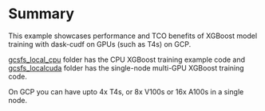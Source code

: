 
# Summary
This example showcases performance and TCO benefits of XGBoost model training with dask-cudf on GPUs (such as T4s) on GCP. 

[gcsfs_local_cpu](https://github.com/NVIDIA/nvidia-gcp-samples/tree/master/ai-platform-samples/xgboost_single_node/gcsfs_local_cpu) folder has the CPU XGBoost training example code and [gcsfs_localcuda](https://github.com/NVIDIA/nvidia-gcp-samples/tree/master/ai-platform-samples/xgboost_single_node/gcsfs_localcuda) folder has the single-node multi-GPU XGBoost training code. 

On GCP you can have upto 4x T4s, or 8x V100s or 16x A100s in a single node.
